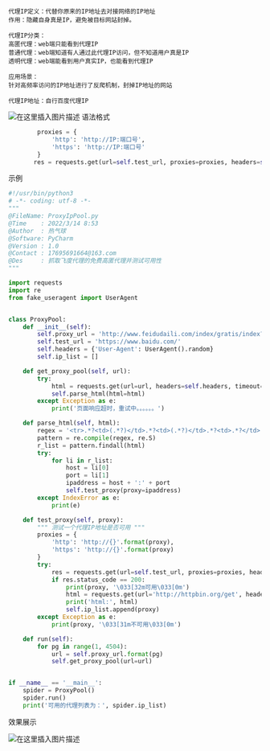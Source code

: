 

```text
代理IP定义：代替你原来的IP地址去对接网络的IP地址
作用：隐藏自身真是IP，避免被目标网站封掉。

代理IP分类：
高匿代理：web端只能看到代理IP
普通代理：web端知道有人通过此代理IP访问，但不知道用户真是IP
透明代理：web端能看到用户真实IP，也能看到代理IP

应用场景：
针对高频率访问的IP地址进行了反爬机制，封掉IP地址的网站

代理IP地址：自行百度代理IP
```

![在这里插入图片描述](https://img-blog.csdnimg.cn/5de762ffd35e4d53ae117b5e4ccdb36c.png?x-oss-process=image/watermark,type_d3F5LXplbmhlaQ,shadow_50,text_Q1NETiBA54Ot5rCU55CD44CB,size_20,color_FFFFFF,t_70,g_se,x_16)
语法格式
```python
        proxies = {
            'http': 'http://IP:端口号',
            'https': 'http://IP:端口号'
        }
       res = requests.get(url=self.test_url, proxies=proxies, headers=self.headers, timeout=2)
```

示例
```python
#!/usr/bin/python3
# -*- coding: utf-8 -*-
"""
@FileName: ProxyIpPool.py
@Time    : 2022/3/14 8:53
@Author  : 热气球
@Software: PyCharm
@Version : 1.0
@Contact : 17695691664@163.com
@Des     : 抓取飞度代理的免费高匿代理并测试可用性
"""

import requests
import re
from fake_useragent import UserAgent


class ProxyPool:
    def __init__(self):
        self.proxy_url = 'http://www.feidudaili.com/index/gratis/index?page={}'
        self.test_url = 'https://www.baidu.com/'
        self.headers = {'User-Agent': UserAgent().random}
        self.ip_list = []

    def get_proxy_pool(self, url):
        try:
            html = requests.get(url=url, headers=self.headers, timeout=3).text
            self.parse_html(html=html)
        except Exception as e:
            print('页面响应超时，重试中。。。。。。')

    def parse_html(self, html):
        regex = '<tr>.*?<td>(.*?)</td>.*?<td>(.*?)</td>.*?<td>.*?</td>.*?</td>.*?</tr>'
        pattern = re.compile(regex, re.S)
        r_list = pattern.findall(html)
        try:
            for li in r_list:
                host = li[0]
                port = li[1]
                ipaddress = host + ':' + port
                self.test_proxy(proxy=ipaddress)
        except IndexError as e:
            print(e)

    def test_proxy(self, proxy):
        """ 测试一个代理IP地址是否可用 """
        proxies = {
            'http': 'http://{}'.format(proxy),
            'https': 'http://{}'.format(proxy)
        }
        try:
            res = requests.get(url=self.test_url, proxies=proxies, headers=self.headers, timeout=2)
            if res.status_code == 200:
                print(proxy, '\033[32m可用\033[0m')
                html = requests.get(url='http://httpbin.org/get', headers=self.headers, proxies=proxies, timeout=3).text
                print('html:', html)
                self.ip_list.append(proxy)
        except Exception as e:
            print(proxy, '\033[31m不可用\033[0m')

    def run(self):
        for pg in range(1, 4504):
            url = self.proxy_url.format(pg)
            self.get_proxy_pool(url=url)


if __name__ == '__main__':
    spider = ProxyPool()
    spider.run()
    print('可用的代理列表为：', spider.ip_list)
```

效果展示

![在这里插入图片描述](https://img-blog.csdnimg.cn/389661fd13ce4479a4617c3de1468fd0.png?x-oss-process=image/watermark,type_d3F5LXplbmhlaQ,shadow_50,text_Q1NETiBA54Ot5rCU55CD44CB,size_20,color_FFFFFF,t_70,g_se,x_16)